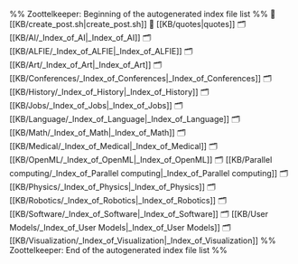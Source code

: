 %% Zoottelkeeper: Beginning of the autogenerated index file list  %%
📄 [[KB/create_post.sh|create_post.sh]]
📄 [[KB/quotes|quotes]]
🗂️ [[KB/AI/_Index_of_AI|_Index_of_AI]]
🗂️ [[KB/ALFIE/_Index_of_ALFIE|_Index_of_ALFIE]]
🗂️ [[KB/Art/_Index_of_Art|_Index_of_Art]]
🗂️ [[KB/Conferences/_Index_of_Conferences|_Index_of_Conferences]]
🗂️ [[KB/History/_Index_of_History|_Index_of_History]]
🗂️ [[KB/Jobs/_Index_of_Jobs|_Index_of_Jobs]]
🗂️ [[KB/Language/_Index_of_Language|_Index_of_Language]]
🗂️ [[KB/Math/_Index_of_Math|_Index_of_Math]]
🗂️ [[KB/Medical/_Index_of_Medical|_Index_of_Medical]]
🗂️ [[KB/OpenML/_Index_of_OpenML|_Index_of_OpenML]]
🗂️ [[KB/Parallel computing/_Index_of_Parallel computing|_Index_of_Parallel computing]]
🗂️ [[KB/Physics/_Index_of_Physics|_Index_of_Physics]]
🗂️ [[KB/Robotics/_Index_of_Robotics|_Index_of_Robotics]]
🗂️ [[KB/Software/_Index_of_Software|_Index_of_Software]]
🗂️ [[KB/User Models/_Index_of_User Models|_Index_of_User Models]]
🗂️ [[KB/Visualization/_Index_of_Visualization|_Index_of_Visualization]]
%% Zoottelkeeper: End of the autogenerated index file list  %%
